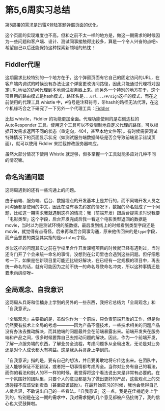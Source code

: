 # 第5,6周实习总结

第5周接的需求是迅雷X登陆答题弹窗页面的优化。

这个页面的实现难度也不高，但和之前不太一样的地方是，做这一期需求的时候因为一些问题和客户端、设计、测试同事接触得比较多，算是一个令人兴奋的点吧~希望自己以后还能保持这种探索新领域的热忱！

## Fiddler代理
这期需求比较特别的一个地方在于，这个弹窗页面有它自己的固定访问的URL，在客户端内调试的时候没有办法让这个弹窗更改访问路径，因此只能通过代理将对固定URL地址的访问代理到本地测试服务器上来。而另外一个特别的地方在于，这个项目用的路由模式是hash模式，路径名是`...url.../#/sign`这样的模式，而在之前使用的代理工具 whistle 中，`#`符号是注释符号，带hash的路径无法代理，在这个机缘巧合之下研究了一下另外一个代理工具：[Fiddler](https://www.telerik.com/fiddler)

比起 whistle，Fiddler 的功能更加全面。代理功能使用的是右侧边栏的 AutoResponder 工具。使用这个工具可以不受限制地自定义代理的路径，可以根据开发需求返回不同的状态（重定向，404，甚至本地文件等）。有时候需要测试特殊情况下的页面显示状况（如测试服务端数据降级是否会导致前端显示错误页面），就可以使用 Fiddler 来拦截修改服务器响应。

虽然大部分情况下使用 Whistle 就足够，但多掌握一个工具就能多应对几种不同的情况嘛。

## 命名沟通问题

这两周遇到的还有一些沟通上的问题。

由于前端、服务端、后台、数据埋点的开发基本上是并行的，而不同端开发人员之间沟通都是使用的中文，因此在没有事先约定的情况下，数据的命名就成了一个问题，比如这一期需求我就遇到这样的情况：我（前端开发）跟后台提需求时说我要「电影类型」这个字段，后台开发完成后我一看这个电影类型返回的数据是movie，当时以为是测试环境的脏数据，最后发到线上的时候看到类型字段还是movie，就觉得有点奇怪。后来再和后台同事沟通，原来他传回来的是`type`字段，而产品想要的类型其实指的是`catalog`字段。

类似这样的问题其实之前在学校里合作开发课程项目的时候就已经有遇到过，当时还专门开了个会来统一命名的事情。没想到在公司里也会遇到这些问题。但仔细思考一下，如果是在新项目里可能还比较好解决，在已经有一定规模的项目中，再去统一命名的话，就有可能因为之前不统一的命名导致命名冲突，所以这种事情还是要未雨绸缪呀~

## 全局观念、自我意识

这两周从兵哥和佳楠身上学到的另外的一些东西，我把它总结为「全局观念」和「自我意识」。

「全局观念」主要指的是，虽然你作为一个前端，只负责前端开发的工作，但是你仍然要有技术上全局的考虑————因为产品不懂技术，一些技术相关的问题产品没有办法去推动解决，而其他端的问题最终会在前端暴露出来。前端开发夹在服务端和产品之间，很多时候要靠自己去推动问题的解决。因此，作为一个前端开发，了解一点服务端的东西，了解业务全流程，考虑问题多从全局出发，无论是对业务还是对个人成长都大有裨益。这是我从兵哥身上学到的。

「自我意识」指的是，要有自己的想法，并且要勇敢地将它传达出来。在团队中，没人能够保证不犯错误，或者把一切事情都考虑周全。当你对业务有自己的看法，而你的看法和别人的不一样的时候，我觉得将这个看法说出来是非常有必要的。在一个氛围好的团队里，只要个人的意见都是为了做出更好的产品，这些观点上的交流碰撞不应该受到责备（甚至应该鼓励）。在最开始实习的时候，我也会觉得自己人微言轻，不敢说出自己的一些看法。「自我意识」这一点，我是在佳楠姐身上学到的。特别是在这一期的需求中，我对需求提的几个意见都被产品接纳了，我的信心也大受鼓舞啦。